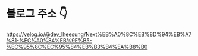 # 블로그 주소 👇
https://velog.io/@dev_lheesung/Next%EB%A0%8C%EB%8D%94%EB%A7%81-%EC%A0%84%EB%9E%B5-%EC%95%8C%EC%95%84%EB%B3%B4%EA%B8%B0